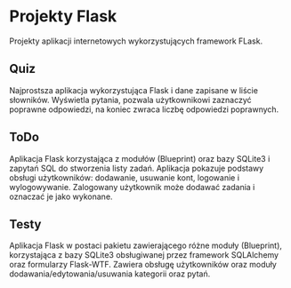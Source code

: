 # Projekty Flask

Projekty aplikacji internetowych wykorzystujących framework FLask.

## Quiz

Najprostsza aplikacja wykorzystująca Flask i dane zapisane w liście słowników.
Wyświetla pytania, pozwala użytkownikowi zaznaczyć poprawne odpowiedzi,
na koniec zwraca liczbę odpowiedzi poprawnych.

## ToDo

Aplikacja Flask korzystająca z modułów (Blueprint) oraz bazy SQLite3 i zapytań SQL do stworzenia listy zadań.
Aplikacja pokazuje podstawy obsługi użytkowników: dodawanie, usuwanie kont, logowanie i wylogowywanie.
Zalogowany użytkownik może dodawać zadania i oznaczać je jako wykonane. 

## Testy

Aplikacja Flask w postaci pakietu zawierającego różne moduły (Blueprint), korzystająca z bazy SQLite3
obsługiwanej przez framework SQLAlchemy oraz formularzy Flask-WTF.
Zawiera obsługę użytkowników oraz moduły dodawania/edytowania/usuwania kategorii oraz pytań.

